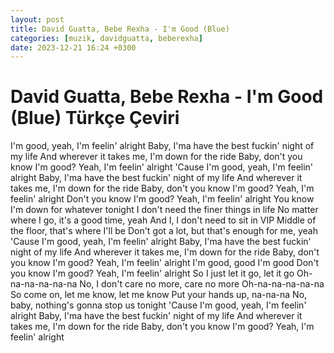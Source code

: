 ```yaml
---
layout: post
title: David Guatta, Bebe Rexha - I'm Good (Blue)
categories: [muzik, davidguatta, beberexha]
date: 2023-12-21 16:24 +0300
---
```


# David Guatta, Bebe Rexha - I'm Good (Blue) Türkçe Çeviri

I'm good, yeah, I'm feelin' alright
Baby, I'ma have the best fuckin' night of my life
And wherever it takes me, I'm down for the ride
Baby, don't you know I'm good? Yeah, I'm feelin' alright
'Cause I'm good, yeah, I'm feelin' alright
Baby, I'ma have the best fuckin' night of my life
And wherever it takes me, I'm down for the ride
Baby, don't you know I'm good? Yeah, I'm feelin' alright
Don't you know I'm good? Yeah, I'm feelin' alright
You know I'm down for whatever tonight
I don't need the finer things in life
No matter where I go, it's a good time, yeah
And I, I don't need to sit in VIP
Middle of the floor, that's where I'll be
Don't got a lot, but that's enough for me, yeah
'Cause I'm good, yeah, I'm feelin' alright
Baby, I'ma have the best fuckin' night of my life
And wherever it takes me, I'm down for the ride
Baby, don't you know I'm good? Yeah, I'm feelin' alright
I'm good, good
I'm good
Don't you know I'm good? Yeah, I'm feelin' alright
So I just let it go, let it go
Oh-na-na-na-na-na
No, I don't care no more, care no more
Oh-na-na-na-na-na
So come on, let me know, let me know
Put your hands up, na-na-na
No, baby, nothing's gonna stop us tonight
'Cause I'm good, yeah, I'm feelin' alright
Baby, I'ma have the best fuckin' night of my life
And wherever it takes me, I'm down for the ride
Baby, don't you know I'm good? Yeah, I'm feelin' alright